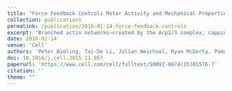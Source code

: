 ```yaml
---
title: "Force Feedback Controls Motor Activity and Mechanical Properties of Self-Assembling Branched Actin Networks"
collection: publications
permalink: /publication/2016-01-14-force-feedback-controls
excerpt: 'Branched actin networks—created by the Arp2/3 complex, capping protein, and a nucleation promoting factor—generate and transmit forces required for many cellular processes, but their response to force is poorly understood. To address this, we assembled branched actin networks in vitro from purified components and used simultaneous fluorescence and atomic force microscopy to quantify their molecular composition and material properties under various forces.'
date: 2016-01-14
venue: 'Cell'
authors: 'Peter Bieling, Tai-De Li, Julian Weichsel, Ryan McGorty, Pamela Jreij, Bo Huang, Daniel A. Fletcher, R. Dyche Mullins'
doi: 10.1016/j.cell.2015.11.057
paperurl: 'https://www.cell.com/cell/fulltext/S0092-8674(15)01576-7'
citation: ''
theme: ""
---
```

